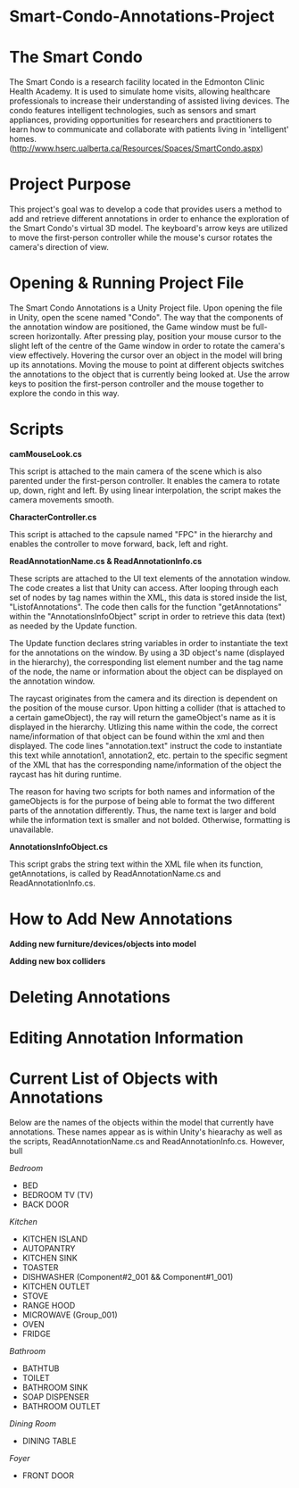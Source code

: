 # Smart-Condo-Annotations-Project

**The Smart Condo**
===================

  The Smart Condo is a research facility located in the Edmonton Clinic Health Academy. It is used to simulate home visits, allowing healthcare professionals to increase their understanding of assisted living devices. The condo features intelligent technologies, such as sensors and smart appliances, providing opportunities for researchers and practitioners to learn how to communicate and collaborate with patients living in 'intelligent' homes. (http://www.hserc.ualberta.ca/Resources/Spaces/SmartCondo.aspx)


**Project Purpose**
===================

  This project's goal was to develop a code that provides users a method to add and retrieve different annotations in order to enhance the exploration of the Smart Condo's virtual 3D model. The keyboard's arrow keys are utilized to move the first-person controller while the mouse's cursor rotates the camera's direction of view. 


**Opening & Running Project File**
==================================

  The Smart Condo Annotations is a Unity Project file. Upon opening the file in Unity, open the scene named "Condo". The way that the components of the annotation window are positioned, the Game window must be full-screen horizontally. After pressing play, position your mouse cursor to the slight left of the centre of the Game window in order to rotate the camera's view effectively. Hovering the cursor over an object in the model will bring up its annotations. Moving the mouse to point at different objects switches the annotations to the object that is currently being looked at. Use the arrow keys to position the first-person controller and the mouse together to explore the condo in this way.


**Scripts**
===========

**camMouseLook.cs**

This script is attached to the main camera of the scene which is also parented under the first-person controller.  It enables the camera to rotate up, down, right and left. By using linear interpolation, the script makes the camera movements smooth. 

**CharacterController.cs**

This script is attached to the capsule named "FPC" in the hierarchy and enables the controller to move forward, back, left and right. 

**ReadAnnotationName.cs & ReadAnnotationInfo.cs**

These scripts are attached to the UI text elements of the annotation window. The code creates a list that Unity can access. After looping through each set of nodes by tag names within the XML, this data is stored inside the list, "ListofAnnotations". The code then calls for the function "getAnnotations" within the "AnnotationsInfoObject" script in order to retrieve this data (text) as needed by the Update function. 

The Update function declares string variables in order to instantiate the text for the annotations on the window. By using a 3D object's name (displayed in the hierarchy), the corresponding list element number and the tag name of the node, the name or information about the object can be displayed on the annotation window. 

The raycast originates from the camera and its direction is dependent on the position of the mouse cursor. Upon hitting a collider (that is attached to a certain gameObject), the ray will return the gameObject's name as it is displayed in the hierarchy. Utlizing this name within the code, the correct name/information of that object can be found within the xml and then displayed. The code lines "annotation.text" instruct the code to instantiate this text while annotation1, annotation2, etc. pertain to the specific segment of the XML that has the corresponding name/information of the object the raycast has hit during runtime.

The reason for having two scripts for both names and information of the gameObjects is for the purpose of being able to format the two different parts of the annotation differently. Thus, the name text is larger and bold while the information text is smaller and not bolded. Otherwise, formatting is unavailable. 

**AnnotationsInfoObject.cs**

This script grabs the string text within the XML file when its function, getAnnotations, is called by ReadAnnotationName.cs and ReadAnnotationInfo.cs.

**How to Add New Annotations**
==============================

**Adding new furniture/devices/objects into model**

**Adding new box colliders**

**Deleting Annotations**
========================

**Editing Annotation Information**
==================================

**Current List of Objects with Annotations**
============================================

Below are the names of the objects within the model that currently have annotations. These names appear as is within Unity's hiearachy as well as the scripts, ReadAnnotationName.cs and ReadAnnotationInfo.cs. However, bull

_Bedroom_
* BED
* BEDROOM TV (TV)
* BACK DOOR

_Kitchen_
* KITCHEN ISLAND
* AUTOPANTRY
* KITCHEN SINK
* TOASTER
* DISHWASHER (Component#2_001 && Component#1_001)
* KITCHEN OUTLET
* STOVE
* RANGE HOOD
* MICROWAVE (Group_001)
* OVEN 
* FRIDGE

_Bathroom_
* BATHTUB
* TOILET
* BATHROOM SINK
* SOAP DISPENSER
* BATHROOM OUTLET

_Dining Room_
* DINING TABLE

_Foyer_
* FRONT DOOR
